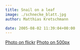 ```yaml
---
title: Snail on a leaf
image: ./schnecke_blatt.jpg
author: Matthias Kretschmann

date: 2005-08-02 11:39:04+00:00
---
```


[Photo on flickr](http://www.flickr.com/photos/krema/6965150181/in/photostream/) [Photo on 500px](http://500px.com/photo/5629909)
